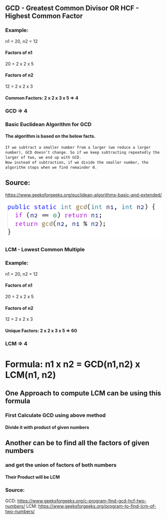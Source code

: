 ## GCD - Greatest Common Divisor OR HCF - Highest Common Factor

### Example:

n1 = 20, n2 = 12

#### Factors of n1

20 = 2 x 2 x 5

#### Factors of n2

12 = 2 x 2 x 3

#### Common Factors: 2 x 2 x 3 x 5 => 4

### GCD => 4

### Basic Euclidean Algorithm for GCD

#### The algorithm is based on the below facts.

    If we subtract a smaller number from a larger (we reduce a larger number), GCD doesn’t change. So if we keep subtracting repeatedly the larger of two, we end up with GCD.
    Now instead of subtraction, if we divide the smaller number, the algorithm stops when we find remainder 0.

## Source:

https://www.geeksforgeeks.org/euclidean-algorithms-basic-and-extended/

<img src="./gcd.png" />

### LCM - Lowest Common Multiple

### Example:

n1 = 20, n2 = 12

#### Factors of n1

20 = 2 x 2 x 5

#### Factors of n2

12 = 2 x 2 x 3

#### Unique Factors: 2 x 2 x 3 x 5 => 60

### LCM => 4

# Formula: n1 x n2 = GCD(n1,n2) x LCM(n1, n2)

## One Approach to compute LCM can be using this formula

### First Calculate GCD using above method

#### Divide it with product of given numbers

## Another can be to find all the factors of given numbers

### and get the union of factors of both numbers

#### Their Product will be LCM

### Source:

GCD: https://www.geeksforgeeks.org/c-program-find-gcd-hcf-two-numbers/
LCM: https://www.geeksforgeeks.org/program-to-find-lcm-of-two-numbers/
